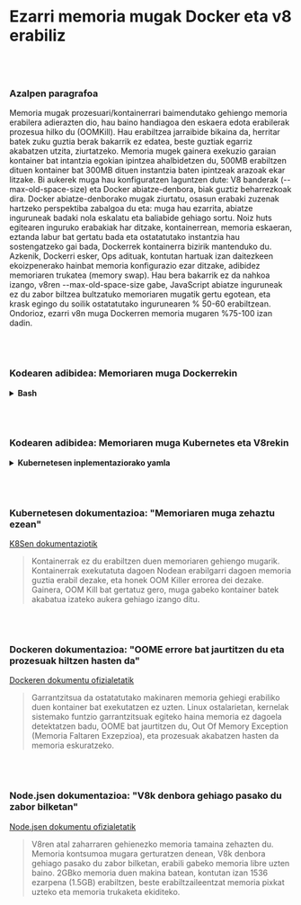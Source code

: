 # Ezarri memoria mugak Docker eta v8 erabiliz

<br/><br/>

### Azalpen paragrafoa

Memoria mugak prozesuari/kontainerrari baimendutako gehiengo memoria erabilera adierazten dio, hau baino handiagoa den eskaera edota erabilerak prozesua hilko du (OOMKill). Hau erabiltzea jarraibide bikaina da, herritar batek zuku guztia berak bakarrik ez edatea, beste guztiak egarriz akabatzen utzita, ziurtatzeko. Memoria mugek gainera exekuzio garaian kontainer bat intantzia egokian ipintzea ahalbidetzen du, 500MB erabiltzen dituen kontainer bat 300MB dituen instantzia baten ipintzeak arazoak ekar litzake. Bi aukerek muga hau konfiguratzen laguntzen dute: V8 banderak (--max-old-space-size) eta Docker abiatze-denbora, biak guztiz beharrezkoak dira. Docker abiatze-denborako mugak ziurtatu, osasun erabaki zuzenak hartzeko perspektiba zabalgoa du eta: muga hau ezarrita, abiatze inguruneak badaki nola eskalatu eta baliabide gehiago sortu. Noiz huts egitearen inguruko erabakiak har ditzake, kontainerrean, memoria eskaeran, eztanda labur bat gertatu bada eta ostatatutako instantzia hau sostengatzeko gai bada, Dockerrek kontainerra bizirik mantenduko du. Azkenik, Dockerri esker, Ops adituak, kontutan hartuak izan daitezkeen ekoizpenerako hainbat memoria konfigurazio ezar ditzake, adibidez memoriaren trukatea (memory swap). Hau bera bakarrik ez da nahkoa izango, v8ren --max-old-space-size gabe, JavaScript abiatze inguruneak ez du zabor biltzea bultzatuko memoriaren mugatik gertu egotean, eta krask egingo du soilik ostatatutako ingurunearen % 50-60 erabiltzean. Ondorioz, ezarri v8n muga Dockerren memoria mugaren %75-100 izan dadin.

<br/><br/>

### Kodearen adibidea: Memoriaren muga Dockerrekin

<details>
<summary><strong>Bash</strong></summary>

```
docker run --memory 512m nire-node-aplikazioa
```

</details>

<br/><br/>

### Kodearen adibidea: Memoriaren muga Kubernetes eta V8rekin

<details>
<summary><strong>Kubernetesen inplementaziorako yamla</strong></summary>

```
apiVersion: v1
kind: Pod
metadata:
  name: nire-node-aplikazioa
spec:
  containers:
  - name: nire-node-aplikazioa
    image: nire-node-aplikazioa
    resources:
      requests:
        memory: "400Mi"
      limits:
        memory: "500Mi"
    command: ["node index.js --max-old-space-size=350"]
```

</details>

<br/><br/>

### Kubernetesen dokumentazioa: "Memoriaren muga zehaztu ezean"

[K8Sen dokumentaziotik](https://kubernetes.io/docs/tasks/configure-pod-container/assign-memory-resource/)

> Kontainerrak ez du erabiltzen duen memoriaren gehiengo mugarik. Kontainerrak exekutatuta dagoen Nodean erabilgarri dagoen memoria guztia erabil dezake, eta honek OOM Killer errorea dei dezake. Gainera, OOM Kill bat gertatuz gero, muga gabeko kontainer batek akabatua izateko aukera gehiago izango ditu.

<br/><br/>

### Dockeren dokumentazioa: "OOME errore bat jaurtitzen du eta prozesuak hiltzen hasten da"

[Dockeren dokumentu ofizialetatik](https://docs.docker.com/config/containers/resource_constraints/)

> Garrantzitsua da ostatatutako makinaren memoria gehiegi erabiliko duen kontainer bat exekutatzen ez uzten. Linux ostalarietan, kernelak sistemako funtzio garrantzitsuak egiteko haina memoria ez dagoela detektatzen badu, OOME bat jaurtitzen du, Out Of Memory Exception (Memoria Faltaren Exzepzioa), eta prozesuak akabatzen hasten da memoria eskuratzeko.

<br/><br/>

### Node.jsen dokumentazioa: "V8k denbora gehiago pasako du zabor bilketan"

[Node.jsen dokumentu ofizialetatik](https://nodejs.org/api/cli.html#cli_max_old_space_size_size_in_megabytes)

> V8ren atal zaharraren gehienezko memoria tamaina zehazten du. Memoria kontsumoa mugara gerturatzen denean, V8k denbora gehiago pasako du zabor bilketan, erabili gabeko memoria libre uzten baino. 2GBko memoria duen makina batean, kontutan izan 1536 ezarpena (1.5GB) erabiltzen, beste erabiltzaileentzat memoria pixkat uzteko eta memoria trukaketa ekiditeko.
